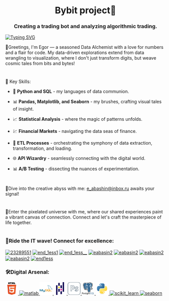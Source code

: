 <h1 align="center">Bybit project🚀</h1>
<h3 align="center">Creating a trading bot and analyzing algorithmic trading.</h3>

[![Typing SVG](https://readme-typing-svg.herokuapp.com?color=%2336BCF7&lines=import+Pybit)](https://git.io/typing-svg)

👋Greetings, I'm Egor — a seasoned Data Alchemist with a love for numbers and a flair for code. My data-driven explorations extend from data wrangling to visualization, where I don't just transform digits, but weave cosmic tales from bits and bytes!

<h1></h1>

🚀 Key Skills:

- 🐍 **Python and SQL** - my languages of data communion.

- 📊 **Pandas, Matplotlib, and Seaborn** - my brushes, crafting visual tales of insight.

- 📈 **Statistical Analysis** - where the magic of patterns unfolds.

- 💹 **Financial Markets** - navigating the data seas of finance.

- 🔄 **ETL Processes** - orchestrating the symphony of data extraction, transformation, and loading.

- 🌐 **API Wizardry** - seamlessly connecting with the digital world.

- 📊 **A/B Testing** - dissecting the nuances of experimentation.

<h1></h1>

🌌Dive into the creative abyss with me: e_abashin@inbox.ru awaits your signal!

<h1></h1>

💙Enter the pixelated universe with me, where our shared experiences paint a vibrant canvas of connection. Connect and let's craft the masterpiece of life together.

<h1></h1>

<h3 align="left">🌊Ride the IT wave! Connect for excellence:</h3>
<p align="left">
<a href="https://stackoverflow.com/users/23289551" target="blank"><img align="center" src="https://raw.githubusercontent.com/rahuldkjain/github-profile-readme-generator/master/src/images/icons/Social/stack-overflow.svg" alt="23289551" height="30" width="40" /></a>
<a href="https://kaggle.com/end_1ess1" target="blank"><img align="center" src="https://raw.githubusercontent.com/rahuldkjain/github-profile-readme-generator/master/src/images/icons/Social/kaggle.svg" alt="end_1ess1" height="30" width="40" /></a>
<a href="https://instagram.com/end_1ess__" target="blank"><img align="center" src="https://raw.githubusercontent.com/rahuldkjain/github-profile-readme-generator/master/src/images/icons/Social/instagram.svg" alt="end_1ess__" height="30" width="40" /></a>
<a href="https://www.codechef.com/users/eabasin2" target="blank"><img align="center" src="https://cdn.jsdelivr.net/npm/simple-icons@3.1.0/icons/codechef.svg" alt="eabasin2" height="30" width="40" /></a>
<a href="https://www.hackerrank.com/eabasin2" target="blank"><img align="center" src="https://raw.githubusercontent.com/rahuldkjain/github-profile-readme-generator/master/src/images/icons/Social/hackerrank.svg" alt="eabasin2" height="30" width="40" /></a>
<a href="https://codeforces.com/profile/eabasin2" target="blank"><img align="center" src="https://raw.githubusercontent.com/rahuldkjain/github-profile-readme-generator/master/src/images/icons/Social/codeforces.svg" alt="eabasin2" height="30" width="40" /></a>
<a href="https://www.leetcode.com/eabasin2" target="blank"><img align="center" src="https://raw.githubusercontent.com/rahuldkjain/github-profile-readme-generator/master/src/images/icons/Social/leet-code.svg" alt="eabasin2" height="30" width="40" /></a>
<a href="https://www.topcoder.com/members/end1ess" target="blank"><img align="center" src="https://raw.githubusercontent.com/rahuldkjain/github-profile-readme-generator/master/src/images/icons/Social/topcoder.svg" alt="end1ess" height="30" width="40" /></a>
</p>

<h3 align="left">🛠️Digital Arsenal:</h3>
<p align="left"> <a href="https://www.w3.org/html/" target="_blank" rel="noreferrer"> <img src="https://raw.githubusercontent.com/devicons/devicon/master/icons/html5/html5-original-wordmark.svg" alt="html5" width="40" height="40"/> </a> <a href="https://www.mathworks.com/" target="_blank" rel="noreferrer"> <img src="https://upload.wikimedia.org/wikipedia/commons/2/21/Matlab_Logo.png" alt="matlab" width="40" height="40"/> </a> <a href="https://www.mysql.com/" target="_blank" rel="noreferrer"> <img src="https://raw.githubusercontent.com/devicons/devicon/master/icons/mysql/mysql-original-wordmark.svg" alt="mysql" width="40" height="40"/> </a> <a href="https://pandas.pydata.org/" target="_blank" rel="noreferrer"> <img src="https://raw.githubusercontent.com/devicons/devicon/2ae2a900d2f041da66e950e4d48052658d850630/icons/pandas/pandas-original.svg" alt="pandas" width="40" height="40"/> </a> <a href="https://www.photoshop.com/en" target="_blank" rel="noreferrer"> <img src="https://raw.githubusercontent.com/devicons/devicon/master/icons/photoshop/photoshop-line.svg" alt="photoshop" width="40" height="40"/> </a> <a href="https://www.postgresql.org" target="_blank" rel="noreferrer"> <img src="https://raw.githubusercontent.com/devicons/devicon/master/icons/postgresql/postgresql-original-wordmark.svg" alt="postgresql" width="40" height="40"/> </a> <a href="https://www.python.org" target="_blank" rel="noreferrer"> <img src="https://raw.githubusercontent.com/devicons/devicon/master/icons/python/python-original.svg" alt="python" width="40" height="40"/> </a> <a href="https://scikit-learn.org/" target="_blank" rel="noreferrer"> <img src="https://upload.wikimedia.org/wikipedia/commons/0/05/Scikit_learn_logo_small.svg" alt="scikit_learn" width="40" height="40"/> </a> <a href="https://seaborn.pydata.org/" target="_blank" rel="noreferrer"> <img src="https://seaborn.pydata.org/_images/logo-mark-lightbg.svg" alt="seaborn" width="40" height="40"/> </a> </p>

